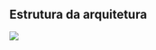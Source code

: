 ## Estrutura da arquitetura

<div >
<img style="background: #fff !important;" src="https://github.com/DevGrupoLitoral/FV/blob/main/requirement/MicrosoftTeams-image.png?raw=true">
</div>
